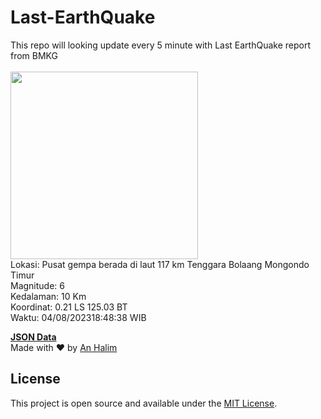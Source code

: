 # Last-EarthQuake
This repo will looking update every 5 minute with Last EarthQuake report from BMKG
<br>
<br>
<img src="https://static.bmkg.go.id/20230804184838.mmi.jpg" width="300"/>
<br>
Lokasi: Pusat gempa berada di laut 117 km Tenggara Bolaang Mongondo Timur <br>
Magnitude: 6 <br>
Kedalaman: 10 Km <br>
Koordinat: 0.21 LS 125.03 BT <br>
Waktu: 04/08/202318:48:38 WIB <br>

<a href="./data/data.json">**JSON Data**</a>
<br>
Made with ❤️ by <a href="https://github.com/an-halim">An Halim</a>
## License

This project is open source and available under the [MIT License](LICENSE).
